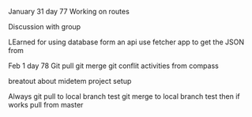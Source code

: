 <!-- @format -->

January 31 day 77
Working on routes

Discussion with group

LEarned
for using database form an api
use fetcher app to get the JSON from

Feb 1 day 78
Git pull git merge git conflit activities from compass

breatout about midetem project setup

Always git pull to local branch
test
git merge to local branch
test
then if works pull from master
